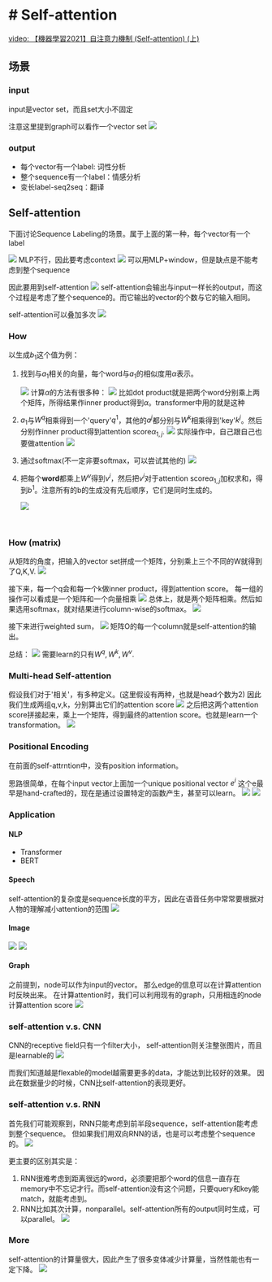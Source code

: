 # # Self-attention
[video: 【機器學習2021】自注意力機制 (Self-attention) (上)](https://www.youtube.com/watch?v=hYdO9CscNes)
## 场景
### input
input是vector set，而且set大小不固定

注意这里提到graph可以看作一个vector set
![](Pasted%20image%2020210622213854.png)

### output
* 每个vector有一个label: 词性分析 
* 整个sequence有一个label：情感分析
* 变长label-seq2seq：翻译


## Self-attention
下面讨论Sequence Labeling的场景。属于上面的第一种，每个vector有一个label

![](Pasted%20image%2020210622214513.png)
MLP不行，因此要考虑context
![](Pasted%20image%2020210622214553.png)
可以用MLP+window，但是缺点是不能考虑到整个sequence

因此要用到self-attention
![](Pasted%20image%2020210622214931.png)
self-attention会输出与input一样长的output，而这个过程是考虑了整个sequence的。而它输出的vector的个数与它的输入相同。

self-attention可以叠加多次
![](Pasted%20image%2020210622215241.png)


### How
以生成$b_1$这个值为例：
1. 找到与$a_1$相关的向量，每个word与$a_1$的相似度用$\alpha$表示。

	![](Pasted%20image%2020210622220200.png) 
	计算$\alpha$的方法有很多种：
	![](Pasted%20image%2020210622220301.png)
	比如dot product就是把两个word分别乘上两个矩阵，所得结果作inner product得到$\alpha$。transformer中用的就是这种
2.  $a_1$与$W^q$相乘得到一个'query'$q^1$，其他的$a^j$都分别与$W^k$相乘得到'key'$k^j$。然后分别作inner product得到attention score$\alpha_{1,j}$.
	![](Pasted%20image%2020210622220928.png)
		实际操作中，自己跟自己也要做attention
	![](Pasted%20image%2020210622221156.png)
3. 通过softmax(不一定非要softmax，可以尝试其他的)
	![](Pasted%20image%2020210622221301.png)
4. 把每个**word**都乘上$W^v$得到$v^i$，然后把$v^i$对于attention score$\alpha_{1,j}$加权求和，得到$b^1$。注意所有的b的生成没有先后顺序，它们是同时生成的。

	![](Pasted%20image%2020210622221452.png)
<br>



### How (matrix)
从矩阵的角度，把输入的vector set拼成一个矩阵，分别乘上三个不同的W就得到了Q,K,V.
![](Pasted%20image%2020210622230437.png)

接下来，每一个q会和每一个k做inner product，得到attention score。
每一组的操作可以看成是一个矩阵和一个向量相乘
![](Pasted%20image%2020210622230903.png)
总体上，就是两个矩阵相乘。然后如果选用softmax，就对结果进行column-wise的softmax。
![](Pasted%20image%2020210622231025.png)

接下来进行weighted sum，
![](Pasted%20image%2020210622231332.png)
矩阵O的每一个column就是self-attention的输出。

总结：
![](Pasted%20image%2020210622231525.png)
需要learn的只有$W^q,W^k,W^v$.


### Multi-head Self-attention

假设我们对于'相关'，有多种定义。(这里假设有两种，也就是head个数为2)
因此我们生成两组q,v,k，分别算出它们的attention score
![](Pasted%20image%2020210622232506.png)
之后把这两个attention score拼接起来，乘上一个矩阵，得到最终的attention score。也就是learn一个transformation。
![](Pasted%20image%2020210622232611.png)


### Positional Encoding
在前面的self-attrntion中，没有position information。

思路很简单，在每个input vector上面加一个unique positional vector $e^i$
这个e最早是hand-crafted的，现在是通过设置特定的函数产生，甚至可以learn。
![](Pasted%20image%2020210622233224.png)
![](Pasted%20image%2020210622233305.png)

### Application
#### NLP
* Transformer
* BERT

#### Speech
self-attention的复杂度是sequence长度的平方，因此在语音任务中常常要根据对人物的理解减小attention的范围
![](Pasted%20image%2020210622233816.png)

#### Image
![](Pasted%20image%2020210622233936.png)
![](Pasted%20image%2020210622233956.png)

#### Graph
之前提到，node可以作为input的vector。
那么edge的信息可以在计算attention时反映出来。
在计算attention时，我们可以利用现有的graph，只用相连的node计算attention score
![](Pasted%20image%2020210623000050.png)
### self-attention v.s. CNN
CNN的receptive field只有一个filter大小，
self-attention则关注整张图片，而且是learnable的
![](Pasted%20image%2020210622234146.png)

而我们知道越是flexable的model越需要更多的data，才能达到比较好的效果。
因此在数据量少的时候，CNN比self-attention的表现更好。

### self-attention v.s. RNN
 
 首先我们可能观察到，RNN只能考虑到前半段sequence，self-attention能考虑到整个sequence。
 但如果我们用双向RNN的话，也是可以考虑整个sequence的。
 ![](Pasted%20image%2020210622235002.png)
 
 更主要的区别其实是：
 1. RNN很难考虑到距离很远的word，必须要把那个word的信息一直存在memory中不忘记才行。而self-attention没有这个问题，只要query和key能match，就能考虑到。
 2. RNN比如其次计算，nonparallel。self-attention所有的output同时生成，可以parallel。
 ![](Pasted%20image%2020210622235252.png)
 
 
### More
self-attention的计算量很大，因此产生了很多变体减少计算量，当然性能也有一定下降。
![](Pasted%20image%2020210623000309.png)
 
 
 
 
 
